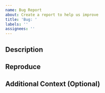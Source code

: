 ```yaml
---
name: Bug Report
about: Create a report to help us improve
title: 'Bug: '
labels: ''
assignees: ''
---
```


## Description

<!--- Provide a description of the bug -->

## Reproduce

<!--- Steps to reproduce the behavior -->

## Additional Context (Optional)

<!--- Add any other context about the problem here -->
